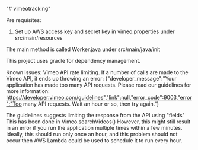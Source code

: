 "# vimeotracking" 

Pre requisites:
1. Set up AWS access key and secret key in vimeo.properties under src/main/resources

The main method is called Worker.java under src/main/java/init

This project uses gradle for dependency management.

Known issues:
 Vimeo API rate limiting.
 If a number of calls are made to the Vimeo API, it ends up throwing an error:
 {"developer_message":"Your application has made too many API requests. Please read our guidelines for more information: https://developer.vimeo.com/guidelines","link":null,"error_code":9003,"error":"Too many API requests. Wait an hour or so, then try again."}
 
 The guidelines suggests limiting the response from the API using "fields"
 This has been done in Vimeo.searchVideos()
 However, this might still result in an error if you run the application multiple times within a few minutes.
 Ideally, this should run only once an hour, and this problem should not occur then
 AWS Lambda could be used to schedule it to run every hour.
 
 
 
 